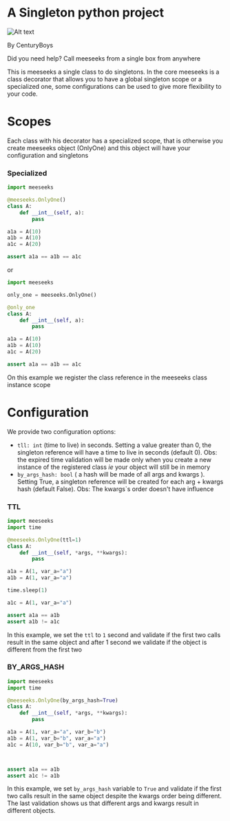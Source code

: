 # A Singleton python project

![Alt text](https://ih1.redbubble.net/image.1140492877.4744/mp,504x516,gloss,f8f8f8,t-pad,600x600,f8f8f8.jpg "Title")


By CenturyBoys

Did you need help? Call meeseeks from a single box from anywhere

This is meeseeks a single class to do singletons. In the core meeseeks is a class decorator that allows you to have a global singleton scope or a specialized one, some configurations can be used to give more flexibility to your code.


# Scopes

Each class with his decorator has a specialized scope, that is otherwise you create meeseeks object (OnlyOne) and this object will have your configuration and singletons

### Specialized

```python
import meeseeks

@meeseeks.OnlyOne()
class A:
    def __int__(self, a):
        pass

a1a = A(10)
a1b = A(10)
a1c = A(20)

assert a1a == a1b == a1c
```

or

```python
import meeseeks

only_one = meeseeks.OnlyOne()

@only_one
class A:
    def __int__(self, a):
        pass

a1a = A(10)
a1b = A(10)
a1c = A(20)

assert a1a == a1b == a1c
```

On this example we register the class reference in the meeseeks class instance scope

# Configuration

We provide two configuration options:
- `tll: int` (time to live) in seconds. Setting a value greater than 0, the singleton reference will have a time to live in seconds (default 0). Obs: the expired time validation will be made only when you create a new instance of the registered class _ie_ your object will still be in memory
-  `by_args_hash: bool` ( a hash will be made of all args and kwargs ). Setting True, a singleton reference will be created for each arg + kwargs hash (default False). Obs:  The kwargs`s order doesn't have influence
        

### TTL 

```python
import meeseeks
import time

@meeseeks.OnlyOne(ttl=1)
class A:
    def __int__(self, *args, **kwargs):
        pass

a1a = A(1, var_a="a")
a1b = A(1, var_a="a")

time.sleep(1)

a1c = A(1, var_a="a")

assert a1a == a1b
assert a1b != a1c
```

In this example, we set the `ttl` to `1` second and validate if the first two calls result in the same object and after 1 second we validate if the object is different from the first two

### BY_ARGS_HASH


```python
import meeseeks
import time

@meeseeks.OnlyOne(by_args_hash=True)
class A:
    def __int__(self, *args, **kwargs):
        pass

a1a = A(1, var_a="a", var_b="b")
a1b = A(1, var_b="b", var_a="a")
a1c = A(10, var_b="b", var_a="a")



assert a1a == a1b
assert a1c != a1b
```
In this example, we set  `by_args_hash` variable to `True` and validate if the first two calls result in the same object despite the kwargs order being different. The last validation shows us that different args and kwargs result in different objects.
